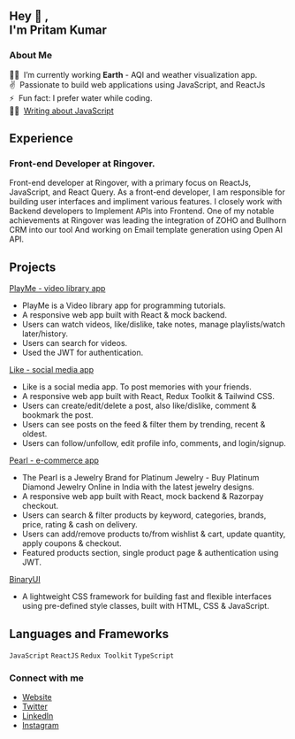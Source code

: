 ## Hey 👋 , </br> I'm Pritam Kumar

### About Me
👨‍💻&nbsp; I’m currently working <b>Earth</b> - AQI and weather visualization app. <br/>
✌️&nbsp; Passionate to build web applications using JavaScript, and ReactJs<br/>
⚡&nbsp; Fun fact: I prefer water while coding. <br />
👨‍💻&nbsp; [Writing about JavaScript](https://theresources.gitbook.io/learn-javascript/)<br />

## Experience
### Front-end Developer at Ringover. 
Front-end developer at Ringover, with a primary focus on ReactJs, JavaScript, and React Query. As a front-end developer, I am responsible for building user interfaces and impliment various features.
I closely work with Backend developers to Implement APIs into Frontend. One of my notable achievements at Ringover was leading the integration of ZOHO and Bullhorn CRM into our tool And working on Email template generation using Open AI API.
 
## Projects
[PlayMe - video library app](https://playme-by-pritam.netlify.app/)
- PlayMe is a Video library app for programming tutorials.
- A responsive web app built with React & mock backend.
- Users can watch videos, like/dislike, take notes, manage playlists/watch later/history.
- Users can search for videos.
- Used the JWT for authentication.

[Like - social media app](https://like-by-pritam.netlify.app/)
- Like is a social media app. To post memories with your friends.
- A responsive web app built with React, Redux Toolkit & Tailwind CSS.
- Users can create/edit/delete a post, also like/dislike, comment & bookmark the post.
- Users can see posts on the feed & filter them by trending, recent & oldest.
- Users can follow/unfollow, edit profile info, comments, and login/signup.

[Pearl - e-commerce app](https://pearl-by-pritam.netlify.app/)
- The Pearl is a Jewelry Brand for Platinum Jewelry - Buy Platinum Diamond Jewelry Online in India with the latest jewelry designs.
- A responsive web app built with React, mock backend & Razorpay checkout.
- Users can search & filter products by keyword, categories, brands, price, rating & cash on delivery.
- Users can add/remove products to/from wishlist & cart, update quantity, apply coupons & checkout.
- Featured products section, single product page & authentication using JWT.

[BinaryUI](https://binary-ui.netlify.app/)
- A lightweight CSS framework for building fast and flexible interfaces using pre-defined style classes,
built with HTML, CSS & JavaScript.

## Languages and Frameworks
`JavaScript` `ReactJS` `Redux Toolkit` `TypeScript` 

### Connect with me

- [Website][website]
- [Twitter][twitter]
- [LinkedIn][linkedin]
- [Instagram][instagram]

<br />

[website]: https://pritam-kumar.netlify.app/
[twitter]: https://twitter.com/Pritamkr_
[instagram]: https://www.instagram.com/pritam_kr30/
[linkedin]: https://www.linkedin.com/in/pritam-kumar-0ab3431bb/
